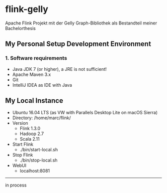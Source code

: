 # flink-gelly
Apache Flink Projekt mit der Gelly Graph-Bibliothek als Bestandteil meiner Bachelorthesis

## My Personal Setup Development Environment ##
### 1. Software requirements ###
* Java JDK 7 (or higher), a JRE is not sufficient!
* Apache Maven 3.x
* Git
* IntelliJ IDEA as IDE with Java


## My Local Instance ##
* Ubuntu 16.04 LTS (as VW with Parallels Desktop Lite on macOS Sierra)
* Directory: /home/marc/flink/
* Version
  * Flink 1.3.0
  * Hadoop 2.7
  * Scala 2.11
* Start Flink
  * ./bin/start-local.sh
* Stop Flink
  * ./bin/stop-local.sh
* WebUI
  * localhost:8081

---
in process
